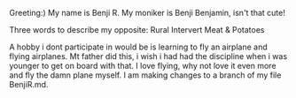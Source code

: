 Greeting:) My name is Benji R. My moniker is Benji Benjamin, isn't that cute!

Three words to describe my opposite:
Rural
Intervert
Meat & Potatoes

A hobby i dont participate in would be is learning to fly an airplane and flying airplanes. Mt father did this, i wish i had had the discipline when i was younger to get on board with that. I love flying, why not love it even more and fly the damn plane myself. 
I am making changes to a branch of my file BenjiR.md.
